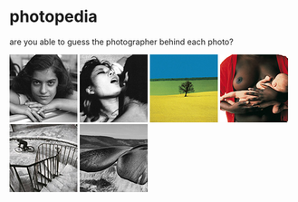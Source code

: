 # photopedia
are you able to guess the photographer behind each photo?

[![Vivian Maier](thumbs/vivian-maier-01-thumb.jpg)](maier.html)
[![Nobuyoshi Araki](thumbs/nobuyoshi-araki-01-thumb.jpg)](araki.html)
[![Franco Fontana](thumbs/franco-fontana-01-thumb.jpg)](fontana.html)
[![Oliviero Toscani](thumbs/oliviero-toscani-02-thumb.jpg)](toscani.html)
[![Henri Cartier-Bresson](thumbs/henri-cartier-bresson-02-thumb.jpg)](cartier-bresson.html)
[![Sebastiao Salgado](thumbs/sebastiao-salgado-01-thumb.jpg)](salgado.html)
